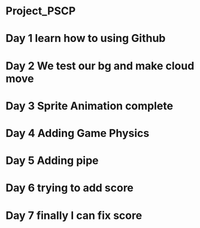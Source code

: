# Project_PSCP
# Day 1 learn how to using Github
# Day 2 We test our bg and make cloud move
# Day 3 Sprite Animation complete
# Day 4 Adding Game Physics
# Day 5 Adding pipe
# Day 6 trying to add score
# Day 7 finally I can fix score

